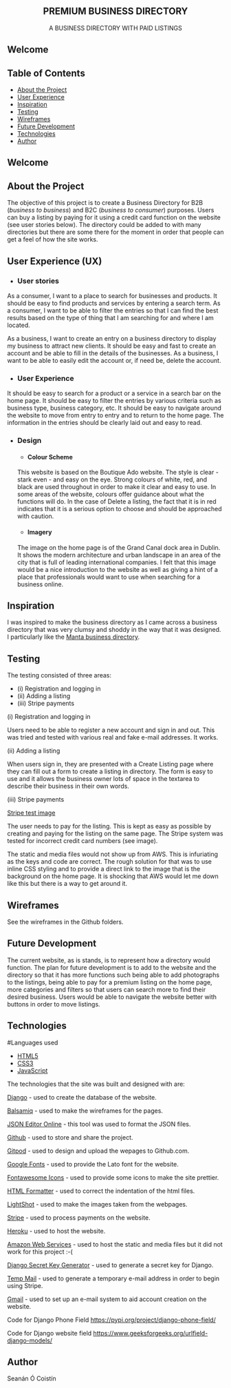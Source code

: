 <p align="center">
 
  <h2 align="center"><strong>PREMIUM BUSINESS DIRECTORY</strong></h2>

  <p align="center">
    A BUSINESS DIRECTORY WITH PAID LISTINGS
  </p>

## Welcome

## Table of Contents

* [About the Project](#about-the-project)
* [User Experience](#user-experience)
* [Inspiration](#inspiration)
* [Testing](#testing)
* [Wireframes](#wireframes)
* [Future Development](#future-development)
* [Technologies](#technologies)
* [Author](#author)

## Welcome

## About the Project
The objective of this project is to create a Business Directory for B2B (*business to business*) and B2C (*business to consumer*) purposes. Users can buy a listing by paying for it using a credit card function on the website (see user stories below).
The directory could be added to with many directories but there are some there for the moment in order that people can get a feel of how the site works.


## User Experience (UX)

- ### User stories
As a consumer, I want to a place to search for businesses and products. It should be easy to find products and services by entering a search term.
As a consumer, I want to be able to filter the entries so that I can find the best results based on the type of thing that I am searching for and where I am located.

As a business, I want to create an entry on a business directory to display my business to attract new clients. It should be easy and fast to create an account and be able to fill in the details of the businesses.
As a business, I want to be able to easily edit the account or, if need be, delete the account.

- ### User Experience
It should be easy to search for a product or a service in a search bar on the home page.
It should be easy to filter the entries by various criteria such as business type, business category, etc.
It should be easy to navigate around the website to move from entry to entry and to return to the home page.
The information in the entries should be clearly laid out and easy to read.

- ### Design
    - #### Colour Scheme
    This website is based on the Boutique Ado website. The style is clear - stark even - and easy on the eye. Strong colours of white, red, and black are used throughout in order to make it clear and easy to use. In some areas of the website, colours offer guidance about what the functions will do. In the case of Delete a listing, the fact that it is in red indicates that it is a serious option to choose and should be approached with caution.

    - #### Imagery
    The image on the home page is of the Grand Canal dock area in Dublin. It shows the modern architecture and urban landscape in an area of the city that is full of leading international companies. I felt that this image would be a nice introduction to the website as well as giving a hint of a place that professionals would want to use when searching for a business online.

## Inspiration
I was inspired to make the business directory as I came across a business directory that was very clumsy and shoddy in the way that it was designed. I particularly like the [Manta business directory](http://www.manta.com).

## Testing
The testing consisted of three areas:
 - (i) Registration and logging in
 - (ii) Adding a listing
 - (iii) Stripe payments

 (i) Registration and logging in

 Users need to be able to register a new account and sign in and out. This was tried and tested with various real and fake e-mail addresses. It works.
 
 (ii) Adding a listing

 When users sign in, they are presented with a Create Listing page where they can fill out a form to create a listing in directory. The form is easy to use and it allows the business owner lots of space in the textarea to describe their business in their own words.
 
 (iii) Stripe payments

 [Stripe test image](https://github.com/seananocoistin/milestone4/blob/master/stripetest.png)

 The user needs to pay for the listing. This is kept as easy as possible by creating and paying for the listing on the same page. The Stripe system was tested for incorrect credit card numbers (see image).

The static and media files would not show up from AWS. This is infuriating as the keys and code are correct. The rough solution for that was to use inline CSS styling and to provide a direct link to the image that is the background on the home page. It is shocking that AWS would let me down like this but there is a way to get around it.


## Wireframes
See the wireframes in the Github folders.

## Future Development
The current website, as is stands, is to represent how a directory would function. The plan for future development is to add to the website and the directory so that it has more functions such being able to add photographs to the listings, being able to pay for a premium listing on the home page, more categories and filters so that users can search more to find their desired business. Users would be able to navigate the website better with buttons in order to move listings.

## Technologies

#Languages used
- [HTML5](https://en.wikipedia.org/wiki/HTML5)
- [CSS3](https://en.wikipedia.org/wiki/Cascading_Style_Sheets)
- [JavaScript](https://en.wikipedia.org/wiki/JavaScript)

The technologies that the site was built and designed with are:

[Django](https://www.djangoproject.com/) - used to create the database of the website.

[Balsamiq](https://www.balsamiq.com/) - used to make the wireframes for the pages.

[JSON Editor Online](http://jsoneditoronline.org/) - this tool was used to format the JSON files.

[Github](https.github.com) - used to store and share the project.

[Gitpod](https://www.gitpod.io/) - used to design and upload the wepages to Github.com.

[Google Fonts](https://fonts.google.com/) - used to provide the Lato font for the website.

[Fontawesome Icons](https://fontawesome.com/v4.7.0/icons/) - used to provide some icons to make the site prettier.

[HTML Formatter](https://webformatter.com/) - used to correct the indentation of the html files.

[LightShot](https://app.prntscr.com/en/index.html) - used to make the images taken from the webpages.

[Stripe](https.stripe.com) - used to process payments on the website.

[Heroku](https.heroku.com) - used to host the website.

[Amazon Web Services](https://aws.amazon.com/) - used to host the static and media files but it did not work for this project :-(

[Django Secret Key Generator](https://miniwebtool.com/django-secret-key-generator/) - used to generate a secret key for Django.

[Temp Mail](https://temp-mail.org/) - used to generate a temporary e-mail address in order to begin using Stripe.

[Gmail](https://mail.google.com/) - used to set up an e-mail system to aid account creation on the website.

Code for Django Phone Field
https://pypi.org/project/django-phone-field/

Code for Django website field
https://www.geeksforgeeks.org/urlfield-django-models/


## Author
Seanán Ó Coistín